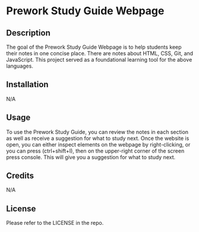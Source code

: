 # Prework Study Guide Webpage

## Description

The goal of the Prework Study Guide Webpage is to help students keep their notes in one concise place. There are notes about HTML, CSS, Git, and JavaScript. This project served as a foundational learning tool for the above languages.

## Installation

N/A

## Usage

To use the Prework Study Guide, you can review the notes in each section as well as receive a suggestion for what to study next. Once the website is open, you can either inspect elements on the webpage by right-clicking, or you can press (ctrl+shift+I), then on the upper-right corner of the screen press console. This will give you a suggestion for what to study next.

## Credits

N/A

## License

Please refer to the LICENSE in the repo.